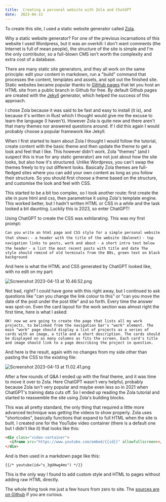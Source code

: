 ```yaml
---
title:  Creating a personal website with Zola and ChatGPT
date:  2023-04-13
---
```


To create this site, I used a static website generator called [Zola](https://www.getzola.org).

Why a static website generator? For one of the previous incarnations of this website I used Wordpress, but it was an overkill: I don't want comments (the Internet is full of mean people), the structure of the site is simple and I'm the only contributor, so a full-blown CMS isn't worth the complexity and extra cost of a database.

There are many static site generators, and they all work on the same principle: edit your content in markdown, run a "build" command that processes the content, templates and assets, and spit out the finished site.  Static websites became popular thanks to [GitHub pages](https://pages.github.com)  that let you host an HTML site from a public branch in Github for free. By default Github pages are created with the [Jekyll](https://jekyllrb.com) generator, which helped the success of this approach.

I chose Zola because it was said to be fast and easy to install (it is), and because it's written in Rust which I thought  would give me the excuse to learn the language (I haven't). However Zola is quite new and there aren't that many themes nor answered questions around. If I did this again I would probably choose a popular framework like Jekyll.

When I first started to learn about Zola I thought I would follow the tutorial, create content with the basic theme and then update the theme to get a look and feel that I like. This however didn't work. Zola "themes" (and I suspect this is true for any static generator) are not just about how the site looks, but also how it's structured. Unlike Wordpress, you can't swap the themes freely to try out different looks. Basically Zola themes are full-fledged sites where you can add your own content as long as you follow their structure. So you should first choose a theme based on the structure, and customise the look and feel with CSS.

This started to be a bit too complex, so I took another route: first create the site in pure html and css, then parametrise it using Zola's template engine. This worked better, but I hadn't written HTML or CSS in a while and the task looked a bit daunting. Luckily this is 2023, so enter ChatGPT!

Using ChatGPT to create the CSS was exhilarating. This was my first prompt:

`Can you write an html page and CSS style for a simple personal website that shows:` `- a header with the title of the website (Balenet)` `- top navigation links to posts, work and about` `- a short intro text below the header` `- a list the most recent posts with title and date The style should remind of old terminals from the 80s, green text on black background`

And here is what the HTML and CSS generated by ChatGPT looked like, with no edit on my part:

![Screenshot 2023-04-13 at 10.46.52.png](https://res.craft.do/user/full/58e85b69-1aa6-c3c8-74ac-daf2b8beae9a/doc/69244c7a-224c-4ae7-912b-f724d18b8f45/6f62af97-76ac-4876-be50-17784a698923)

Not bad, right? I could have gone with this right away, but I continued to ask questions like "can you change the link colour to this" or "can you move the date of the post under the post title" and so forth. Every time the answer was spot-on. Even the card layout for the work section was almost right the first time, here is what I asked:

`OK! now we are going to create the page that lists all my work projects, to belinked from the navigation bar's "work" element. The main "work" page should display a list of projects as a series of cards with an image, a title and a short description. The cards should be displayed on as many columns as fits the screen. Each card's title and image should link to a page describing the project in question.`

And here is the result, again with no changes from my side other than pasting the CSS to the existing file:

![Screenshot 2023-04-13 at 11.02.41.png](https://res.craft.do/user/full/58e85b69-1aa6-c3c8-74ac-daf2b8beae9a/doc/69244c7a-224c-4ae7-912b-f724d18b8f45/c645d5ba-4273-4c6d-b211-f9df0dad4374)

After a few rounds of Q&A I ended up with the final theme, and it was time to move it over to Zola. Here ChatGPT wasn't very helpful, probably because Zola isn't very popular and maybe even less so in 2021 when ChatGPT's training data cuts off. So I ended up reading the Zola tutorial and started to reassemble the site using Zola's building blocks.

This was all pretty standard, the only thing that required a little more advanced technique was getting the videos to show properly. Zola uses "shortcodes", basically functions that expand to full HTML when the site is built. I created one for the YouTube video container (there is a default one but I didn't like it) that looks like this:

```html
<div class="video-container">
  <iframe src="https://www.youtube.com/embed/{{id}}" allowfullscreen></iframe>
</div>
```

And is then used in a markdown page like this:

```
{{/* youtube(id="s_3gUHwg4ms") */}}
```

This is the only way I found to add custom style and HTML to pages without adding raw HTML directly.

The whole thing took me just a few hours from zero to site. The [sources are on Github](https://github.com/baleboy/balenet) if you are curious.

